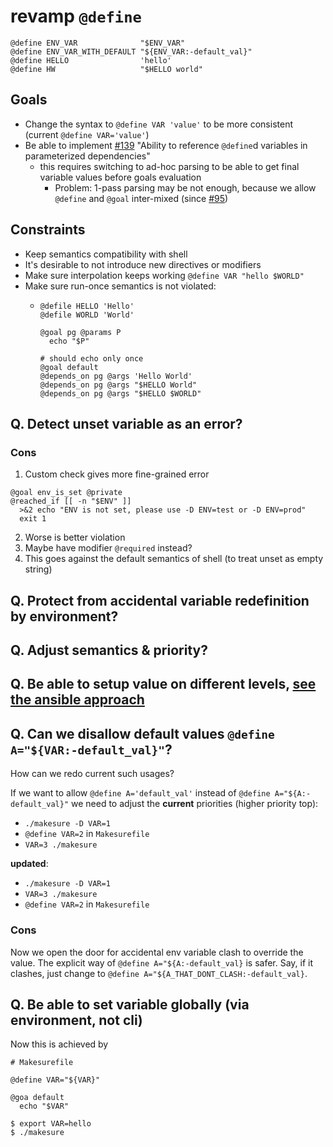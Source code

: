 # revamp `@define`

```shell
@define ENV_VAR              "$ENV_VAR"
@define ENV_VAR_WITH_DEFAULT "${ENV_VAR:-default_val}"
@define HELLO                'hello'
@define HW                   "$HELLO world"
```

## Goals
- Change the syntax to `@define VAR 'value'` to be more consistent (current `@define VAR='value'`)
- Be able to implement [#139](https://github.com/xonixx/makesure/issues/139) "Ability to reference `@define`d variables in parameterized dependencies"
  - this requires switching to ad-hoc parsing to be able to get final variable values before goals evaluation
    - Problem: 1-pass parsing may be not enough, because we allow `@define` and `@goal` inter-mixed (since [#95](https://github.com/xonixx/makesure/issues/95))

## Constraints
- Keep semantics compatibility with shell
- It's desirable to not introduce new directives or modifiers
- Make sure interpolation keeps working `@define VAR "hello $WORLD"`
- Make sure run-once semantics is not violated:
  - ```shell
    @defile HELLO 'Hello'
    @defile WORLD 'World'
    
    @goal pg @params P
      echo "$P"                        
    
    # should echo only once
    @goal default
    @depends_on pg @args 'Hello World'
    @depends_on pg @args "$HELLO World"
    @depends_on pg @args "$HELLO $WORLD"

## Q. Detect unset variable as an error?
    
### Cons
        
1. Custom check gives more fine-grained error                                                         
```shell
@goal env_is_set @private
@reached_if [[ -n "$ENV" ]]
  >&2 echo "ENV is not set, please use -D ENV=test or -D ENV=prod"
  exit 1
```

2. Worse is better violation
3. Maybe have modifier `@required` instead?
4. This goes against the default semantics of shell (to treat unset as empty string)

## Q. Protect from accidental variable redefinition by environment?


## Q. Adjust semantics & priority?

## Q. Be able to setup value on different levels, [see the ansible approach](https://docs.ansible.com/ansible/latest/playbook_guide/playbooks_variables.html#variable-precedence-where-should-i-put-a-variable)

## Q. Can we disallow default values `@define A="${VAR:-default_val}"`?

How can we redo current such usages?

If we want to allow `@define A='default_val'` instead of `@define A="${A:-default_val}"` we need to adjust the **current** priorities (higher priority top):

- `./makesure -D VAR=1`
- `@define VAR=2` in `Makesurefile`
- `VAR=3 ./makesure`

**updated**:

- `./makesure -D VAR=1`
- `VAR=3 ./makesure`
- `@define VAR=2` in `Makesurefile`

### Cons

Now we open the door for accidental env variable clash to override the value.
The explicit way of `@define A="${A:-default_val}` is safer. Say, if it clashes, just change to `@define A="${A_THAT_DONT_CLASH:-default_val}`.  


## Q. Be able to set variable globally (via environment, not cli)

Now this is achieved by 

```shell
# Makesurefile

@define VAR="${VAR}"

@goa default
  echo "$VAR"
```

```
$ export VAR=hello
$ ./makesure 
```
        
